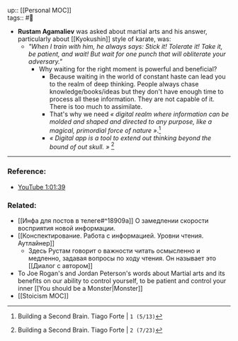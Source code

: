 up:: [[Personal MOC]] <br>
tags:: #🌳 

- **Rustam Agamaliev** was asked about martial arts and his answer, particularly about [[Kyokushin]] style of karate, was:
	- *"When I train with him, he always says: Stick it! Tolerate it! Take it, be patient, and wait! But wait for one punch that will obliterate your adversary."*
		- Why waiting for the right moment is powerful and beneficial?
			- Because waiting in the world of constant haste can lead you to the realm of deep thinking. People always chase knowledge/books/ideas but they don't have enough time to process all these information.  They are not capable of it. There is  too much to assimilate.
			- That's why we need *« digital realm where information can be molded and shaped and directed to any purpose, like a magical, primordial force of nature »*.[^1] 
			- *« Digital app is a tool to extend out thinking beyond the bound of out skull. »* [^2]

---
### Reference:
- [YouTube 1:01:39](https://youtu.be/Ia-5IIFbivs)

### Related:
- [[Инфа для постов в телеге#^18909a]] О замедлении скорости восприятия новой информации.
- [[Конспектирование. Работа с информацией. Уровни чтения. Аутлайнер]]
	- Здесь Рустам говорит о важности читать осмысленно и медленно, задавая вопросы по ходу чтения. Он называет это [[Диалог с автором]]
- To Joe Rogan's and Jordan Peterson's words about Martial arts and its benefits on our ability to control yourself, to be patient and control your inner [[You should be a Monster|Monster]] 
- [[Stoicism MOC]]

[^1]: Building a Second Brain. Tiago Forte | `1 (5/13)`
[^2]: Building a Second Brain. Tiago Forte | `2 (7/23)`